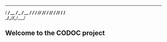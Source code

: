   _________  ___  ____  _____
 / ___/ __ \/ _ \/ __ \/ ___/
/ /__/ /_/ / // / /_/ / /__  
\___/\____/____/\____/\___/  
                            

Welcome to the CODOC project
----------------------------
